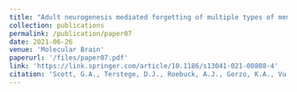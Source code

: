 ```yaml
---
title: "Adult neurogenesis mediated forgetting of multiple types of memory in the rat."
collection: publications
permalink: /publication/paper07
date: 2021-06-26
venue: 'Molecular Brain'
paperurl: '/files/paper07.pdf'
link: 'https://link.springer.com/article/10.1186/s13041-021-00808-4'
citation: 'Scott, G.A., Terstege, D.J., Roebuck, A.J., Gorzo, K.A., Vu, A.P., Howland, J.G., Epp, J.R. (2021). &quot;Adult neurogenesis mediated forgetting of multiple types of memory in the rat.&quot; <i>Molecular Brain</i>. 14(1).'
---
```

